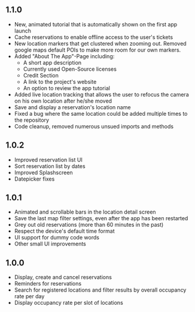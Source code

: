 ## 1.1.0

- New, animated tutorial that is automatically shown on the first app launch
- Cache reservations to enable offline access to the user's tickets
- New location markers that get clustered when zooming out. Removed google maps default POIs to make more room for our own markers.
- Added "About The App"-Page including:
  - A short app description
  - Currently used Open-Source licenses
  - Credit Section
  - A link to the project's website
  - An option to review the app tutorial
- Added live location tracking that allows the user to refocus the camera on his own location after he/she moved
- Save and display a reservation's location name
- Fixed a bug where the same location could be added multiple times to the repository
- Code cleanup, removed  numerous unsued imports and methods


## 1.0.2
- Improved reservation list UI
- Sort reservation list by dates
- Improved Splashscreen
- Datepicker fixes


## 1.0.1

- Animated and scrollable bars in the location detail screen
- Save the last map filter settings, even after the app has been restarted
- Grey out old reservations (more than 60 minutes in the past)
- Respect the device's default time format
- UI support for dummy code words
- Other small UI improvements


## 1.0.0

- Display, create and cancel reservations
- Reminders for reservations
- Search for registered locations and filter results by overall occupancy rate per day
- Display occupancy rate per slot of locations
